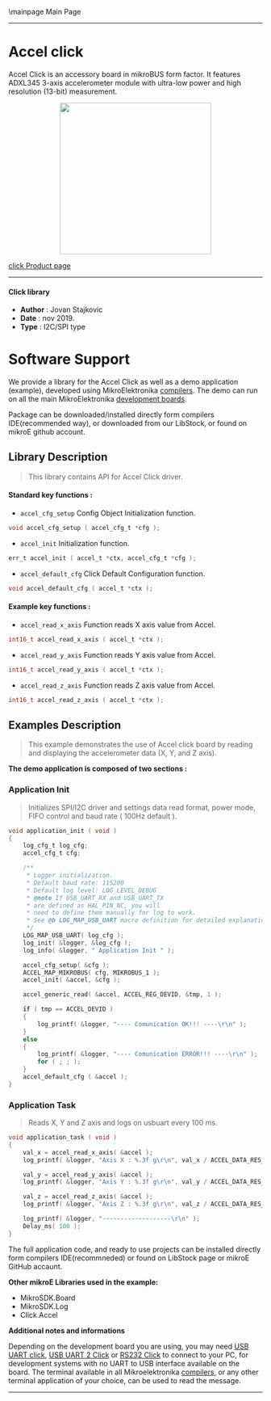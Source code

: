 \mainpage Main Page
 
---
# Accel click

Accel Click is an accessory board in mikroBUS form factor. It features ADXL345 3-axis accelerometer module with ultra-low power and high resolution (13-bit) measurement.

<p align="center">
  <img src="https://download.mikroe.com/images/click_for_ide/accel_click.png" height=300px>
</p>


[click Product page](https://www.mikroe.com/accel-click)

---


#### Click library 

- **Author**        : Jovan Stajkovic
- **Date**          : nov 2019.
- **Type**          : I2C/SPI type


# Software Support

We provide a library for the Accel Click 
as well as a demo application (example), developed using MikroElektronika 
[compilers](https://shop.mikroe.com/compilers). 
The demo can run on all the main MikroElektronika [development boards](https://shop.mikroe.com/development-boards).

Package can be downloaded/installed directly form compilers IDE(recommended way), or downloaded from our LibStock, or found on mikroE github account. 

## Library Description

> This library contains API for Accel Click driver.

#### Standard key functions :

- `accel_cfg_setup` Config Object Initialization function.
```c
void accel_cfg_setup ( accel_cfg_t *cfg );
```

- `accel_init` Initialization function.
```c
err_t accel_init ( accel_t *ctx, accel_cfg_t *cfg );
```

- `accel_default_cfg` Click Default Configuration function.
```c
void accel_default_cfg ( accel_t *ctx );
```

#### Example key functions :

- `accel_read_x_axis` Function reads X axis value from Accel.
```c
int16_t accel_read_x_axis ( accel_t *ctx );
```
 
- `accel_read_y_axis` Function reads Y axis value from Accel.
```c
int16_t accel_read_y_axis ( accel_t *ctx );
```

- `accel_read_z_axis` Function reads Z axis value from Accel.
```c
int16_t accel_read_z_axis ( accel_t *ctx );
```

## Examples Description

> This example demonstrates the use of Accel click board by reading and displaying the accelerometer data (X, Y, and Z axis).

**The demo application is composed of two sections :**

### Application Init 

> Initializes SPI/I2C driver and settings data read format, power mode, FIFO control and baud rate ( 100Hz default ).

```c
void application_init ( void )
{
    log_cfg_t log_cfg;
    accel_cfg_t cfg;

    /** 
     * Logger initialization.
     * Default baud rate: 115200
     * Default log level: LOG_LEVEL_DEBUG
     * @note If USB_UART_RX and USB_UART_TX 
     * are defined as HAL_PIN_NC, you will 
     * need to define them manually for log to work. 
     * See @b LOG_MAP_USB_UART macro definition for detailed explanation.
     */
    LOG_MAP_USB_UART( log_cfg );
    log_init( &logger, &log_cfg );
    log_info( &logger, " Application Init " );

    accel_cfg_setup( &cfg );
    ACCEL_MAP_MIKROBUS( cfg, MIKROBUS_1 );
    accel_init( &accel, &cfg );

    accel_generic_read( &accel, ACCEL_REG_DEVID, &tmp, 1 );

    if ( tmp == ACCEL_DEVID )
    {
        log_printf( &logger, "---- Comunication OK!!! ----\r\n" );
    }
    else
    {
        log_printf( &logger, "---- Comunication ERROR!!! ----\r\n" );
        for ( ; ; );
    }
    accel_default_cfg ( &accel );
}
```

### Application Task

> Reads X, Y and Z axis and logs on usbuart every 100 ms.

```c
void application_task ( void )
{
    val_x = accel_read_x_axis( &accel );
    log_printf( &logger, "Axis X : %.3f g\r\n", val_x / ACCEL_DATA_RES_LSB_PER_G );

    val_y = accel_read_y_axis( &accel );
    log_printf( &logger, "Axis Y : %.3f g\r\n", val_y / ACCEL_DATA_RES_LSB_PER_G );

    val_z = accel_read_z_axis( &accel );
    log_printf( &logger, "Axis Z : %.3f g\r\n", val_z / ACCEL_DATA_RES_LSB_PER_G );

    log_printf( &logger, "-------------------\r\n" );
    Delay_ms( 100 );
}
```

The full application code, and ready to use projects can be  installed directly form compilers IDE(recommneded) or found on LibStock page or mikroE GitHub accaunt.

**Other mikroE Libraries used in the example:** 

- MikroSDK.Board
- MikroSDK.Log
- Click.Accel

**Additional notes and informations**

Depending on the development board you are using, you may need 
[USB UART click](https://shop.mikroe.com/usb-uart-click), 
[USB UART 2 Click](https://shop.mikroe.com/usb-uart-2-click) or 
[RS232 Click](https://shop.mikroe.com/rs232-click) to connect to your PC, for 
development systems with no UART to USB interface available on the board. The 
terminal available in all Mikroelektronika 
[compilers](https://shop.mikroe.com/compilers), or any other terminal application 
of your choice, can be used to read the message.



---
